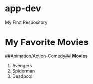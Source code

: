 # app-dev
My First Respository
# My Favorite Movies
##Animation/Action-Comedy##
**Movies**
1. Avengers
2. Spiderman
3. Deadpool
